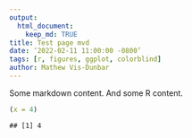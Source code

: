 ```yaml
---
output:
  html_document:
    keep_md: TRUE
title: Test page mvd
date: ‘2022-02-11 11:00:00 -0800’
tags: [r, figures, ggplot, colorblind]
author: Mathew Vis-Dunbar
---
```


Some markdown content. And some R content.


```r
(x = 4)
```

```
## [1] 4
```

